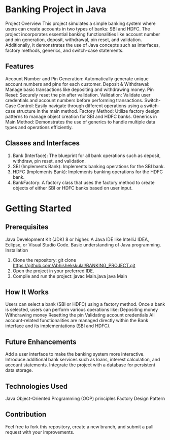 Banking Project in Java
=======================
Project Overview
This project simulates a simple banking system where users can create accounts in two types of banks: SBI and HDFC. The project incorporates essential banking functionalities like account number and pin generation, deposit, withdrawal, pin reset, and validation. Additionally, it demonstrates the use of Java concepts such as interfaces, factory methods, generics, and switch-case statements.

Features
--------
Account Number and Pin Generation: Automatically generate unique account numbers and pins for each customer.
Deposit & Withdrawal: Manage basic transactions like depositing and withdrawing money.
Pin Reset: Securely reset the pin after validation.
Validation: Validate user credentials and account numbers before performing transactions.
Switch-Case Control: Easily navigate through different operations using a switch-case structure in the main method.
Factory Method: Utilize factory design patterns to manage object creation for SBI and HDFC banks.
Generics in Main Method: Demonstrates the use of generics to handle multiple data types and operations efficiently.

Classes and Interfaces
----------------------
1. Bank (Interface): The blueprint for all bank operations such as deposit, withdraw, pin reset, and validation.
2. SBI (Implements Bank): Implements banking operations for the SBI bank.
3. HDFC (Implements Bank): Implements banking operations for the HDFC bank.
4. BankFactory: A factory class that uses the factory method to create objects of either SBI or HDFC banks based on user input.

Getting Started
================
Prerequisites
-------------
Java Development Kit (JDK) 8 or higher.
A Java IDE like IntelliJ IDEA, Eclipse, or Visual Studio Code.
Basic understanding of Java programming.
Installation
1. Clone the repository: git clone https://github.com/Abhishekskulal/BANKING_PROJECT.git
2. Open the project in your preferred IDE.
3. Compile and run the project: javac Main.java  java Main

How It Works
------------
Users can select a bank (SBI or HDFC) using a factory method.
Once a bank is selected, users can perform various operations like:
Depositing money
Withdrawing money
Resetting the pin
Validating account credentials
All account-related functionalities are managed directly within the Bank interface and its implementations (SBI and HDFC).
   
Future Enhancements
-------------------
Add a user interface to make the banking system more interactive.
Introduce additional bank services such as loans, interest calculation, and account statements.
Integrate the project with a database for persistent data storage.

Technologies Used
-----------------
Java
Object-Oriented Programming (OOP) principles
Factory Design Pattern

Contribution
------------
Feel free to fork this repository, create a new branch, and submit a pull request with your improvements.
